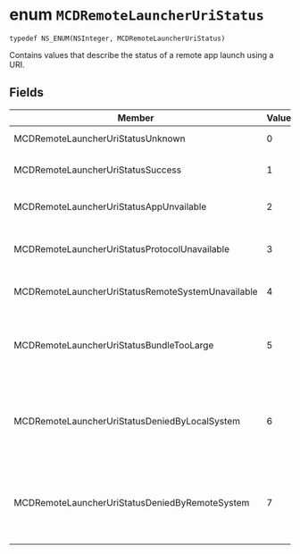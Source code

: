 # enum `MCDRemoteLauncherUriStatus`

`typedef NS_ENUM(NSInteger, MCDRemoteLauncherUriStatus)`

Contains values that describe the status of a remote app launch using a URI.

## Fields

 Member    |Value   |Description   |                  
------ |------- |--
MCDRemoteLauncherUriStatusUnknown | 0| The status is unknown.
MCDRemoteLauncherUriStatusSuccess | 1| The remote launch was successful.
MCDRemoteLauncherUriStatusAppUnvailable | 2 | The target app is unavailable.
MCDRemoteLauncherUriStatusProtocolUnavailable | 3 | The target app does not support this URI.
MCDRemoteLauncherUriStatusRemoteSystemUnavailable | 4 | The target device was unavailable.
MCDRemoteLauncherUriStatusBundleTooLarge | 5 | The data bundle sent to the target app was too large.
MCDRemoteLauncherUriStatusDeniedByLocalSystem | 6 | The client system has prevented use of the Connected Devices Platform.
MCDRemoteLauncherUriStatusDeniedByRemoteSystem | 7 | The target device has prevented use of the Connected Devices Platform.